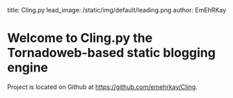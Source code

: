 title: Cling.py
lead_image: /static/img/default/leading.png
author: EmEhRKay

# Welcome to Cling.py the Tornadoweb-based static blogging engine

Project is located on Github at <https://github.com/emehrkay/Cling>.


